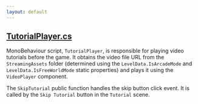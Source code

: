 ```yaml
---
layout: default
---
```


## [TutorialPlayer.cs](https://github.com/corovcam/pipe-world/blob/main/Assets/Scripts/TutorialPlayer.cs)

MonoBehaviour script, `TutorialPlayer`, is responsible for playing video tutorials before the game. It obtains the video file URL from the `StreamingAssets` folder (determined using the `LevelData.IsArcadeMode` and `LevelData.IsFreeWorldMode` static properties) and plays it using the `VideoPlayer` component.

The `SkipTutorial` public function handles the skip button click event. It is called by the `Skip Tutorial` button in the `Tutorial` scene.
